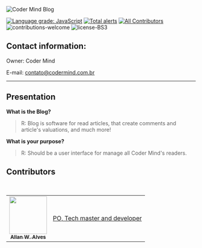 ![Coder Mind Blog](https://imgur.com/tGf53m3.png)

[![Language grade: JavaScript](https://img.shields.io/lgtm/grade/javascript/g/coder-mind-project/blog.svg?logo=lgtm&logoWidth=18)](https://lgtm.com/projects/g/coder-mind-project/blog/context:javascript)
[![Total alerts](https://img.shields.io/lgtm/alerts/g/coder-mind-project/blog.svg?logo=lgtm&logoWidth=18)](https://lgtm.com/projects/g/coder-mind-project/blog/alerts/)
[![All Contributors](https://img.shields.io/badge/all_contributors-1-blue.svg?style=flat-square)](#contributors)
![contributions-welcome](https://img.shields.io/badge/contributions-welcome-brightgreen)
![license-BS3](https://img.shields.io/badge/license-BSD%203-green)

## Contact information:

Owner: Coder Mind

E-mail: contato@codermind.com.br
___

## Presentation

**What is the Blog?**

> R: Blog is software for read articles, that create comments and article's valuations, and much more!

**What is your purpose?**

> R: Should be a user interface for manage all Coder Mind's readers.


## Contributors

<table>
  <tr>
    <td align="center">
      <a href="http://allanalves23.com">
         <img
              src="https://avatars0.githubusercontent.com/u/27220715?v=4" width="100px;"
              alt=""
         />
         <br />
         <sub>
            <b>Allan W. Alves</b>
         </sub>
      </a>
      <br />
</td>
<td>
    <div>
        <a href="https://github.com/coder-mind-project/panel/commits?author=allanalves23">
          PO, Tech master and developer
        </a>
    </div>
</td>
</tr>
<br/>
</table>
